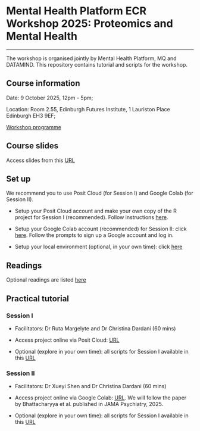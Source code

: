 # Mental Health Platform ECR Workshop 2025: Proteomics and Mental Health
-------------------------------------------------------------------------

The workshop is organised jointly by Mental Health Platform, MQ and DATAMIND. This repository contains tutorial and scripts for the workshop.

## Course information
Date: 9 October 2025, 12pm - 5pm;

Location: Room 2.55, Edinburgh Futures Institute, 1 Lauriston Place Edinburgh EH3 9EF;

[Workshop programme](https://www.mentalhealthplatform.ac.uk/event/ecr-workshop-2025)

## Course slides

Access slides from this [URL](https://drive.google.com/drive/folders/1TNdcmP4R9RsksVIoIIETWrmNqkz16mbz?usp=sharing)

## Set up

We recommend you to use Posit Cloud (for Session I) and Google Colab (for Session II). 

-   Setup your Posit Cloud account and make your own copy of the R project for Session I (recommended). Follow instructions [here](https://github.com/xshen796/Proteomics_Workshop_Practical/blob/main/Session_i/Setup_posit_cloud.md).

-   Setup your Google Colab account (recommended) for Session II: click [here](https://colab.research.google.com/drive/1sRXf0Myh2DL0XDieCVjO6NT2-61DzcMI?usp=sharing). Follow the prompts to sign up a Google account and log in.

-   Setup your local environment (optional, in your own time): click [here](https://github.com/xshen796/Proteomics_Workshop_Practical/blob/main/Setup.md)

## Readings

Optional readings are listed [here](https://github.com/xshen796/Proteomics_Workshop_Practical/blob/main/Reading.md)

## Practical tutorial

### Session I

-   Facilitators: Dr Ruta Margelyte and Dr Christina Dardani (60 mins)

-   Access project online via Posit Cloud: [URL](https://posit.cloud/content/10981075)

-   Optional (explore in your own time): all scripts for Session I available in this [URL](https://github.com/xshen796/Proteomics_Workshop_Practical/tree/main/Session_i)


### Session II

-   Facilitators: Dr Xueyi Shen and Dr Christina Dardani (60 mins)

-   Access project online via Google Colab: [URL](https://colab.research.google.com/drive/1sRXf0Myh2DL0XDieCVjO6NT2-61DzcMI?usp=sharing). We will follow the paper by Bhattacharyya et al. published in JAMA Psychiatry, 2025.

-   Optional (explore in your own time): all scripts for Session I available in this [URL](https://github.com/xshen796/Proteomics_Workshop_Practical/tree/main/Session_ii)

